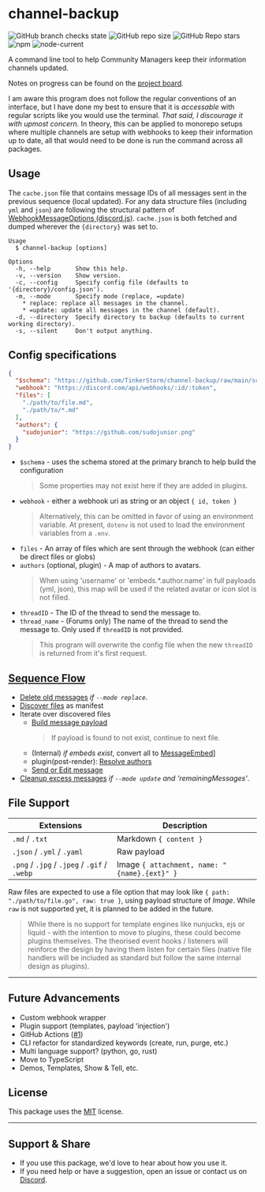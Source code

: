 # channel-backup

![GitHub branch checks state](https://img.shields.io/github/checks-status/TinkerStorm/channel-backup/main)
![GitHub repo size](https://img.shields.io/github/repo-size/TinkerStorm/channel-backup)
![GitHub Repo stars](https://img.shields.io/github/stars/TinkerStorm/channel-backup?style=social)
![npm](https://img.shields.io/npm/v/channel-backup)
![node-current](https://img.shields.io/node/v/channel-backup)

A command line tool to help Community Managers keep their information channels updated.

Notes on progress can be found on the [project board](https://github.com/TinkerStorm/channel-backup/projects/1).

I am aware this program does not follow the regular conventions of an interface, but I have done my best to ensure that it is *accessable* with regular scripts like you would use the terminal. *That said, I discourage it with upmost concern.* In theory, this can be applied to monorepo setups where multiple channels are setup with webhooks to keep their information up to date, all that would need to be done is run the command across all packages.

## Usage

The `cache.json` file that contains message IDs of all messages sent in the previous sequence (local updated). For any data structure files (including `yml` and `json`) are following the structural pattern of [WebhookMessageOptions (discord.js)](https://discord.js.org/#/docs/main/stable/typedef/WebhookMessageOptions). `cache.json` is both fetched and dumped wherever the `{directory}` was set to.

```
Usage
  $ channel-backup [options]

Options
  -h, --help       Show this help.
  -v, --version    Show version.
  -c, --config     Specify config file (defaults to '{directory}/config.json').
  -m, --mode       Specify mode (replace, =update)
    * replace: replace all messages in the channel.
    * =update: update all messages in the channel (default).
  -d, --directory  Specify directory to backup (defaults to current working directory).
  -s, --silent     Don't output anything.
```

## Config specifications

```json
{
  "$schema": "https://github.com/TinkerStorm/channel-backup/raw/main/schemas/config.json",
  "webhook": "https://discord.com/api/webhooks/:id/:token",
  "files": [
    "./path/to/file.md",
    "./path/to/*.md"
  ],
  "authors": {
    "sudojunior": "https://github.com/sudojunior.png"
  }
}
```

- `$schema` - uses the schema stored at the primary branch to help build the configuration
  > Some properties may not exist here if they are added in plugins.
- `webhook` - either a webhook uri as string or an object `{ id, token }`
  > Alternatively, this can be omitted in favor of using an environment variable.
  > At present, `dotenv` is not used to load the environment variables from a `.env`.
- `files` - An array of files which are sent through the webhook (can either be direct files or globs)
- `authors` (optional, plugin) - A map of authors to avatars.
  > When using 'username' or 'embeds.*.author.name' in full payloads (yml, json), this map will be used if the related avatar or icon slot is not filled.
- `threadID` - The ID of the thread to send the message to.
- `thread_name` - (Forums only) The name of the thread to send the message to. Only used if `threadID` is not provided.
  > This program will overwrite the config file when the new `threadID` is returned from it's first request.

## [Sequence Flow](./src/index.js)

- [Delete old messages](./src/steps/conditional/cleanup.js) *if `--mode replace`*.
- [Discover files](./src/steps/discover.js) as manifest
- Iterate over discovered files
  - [Build message payload](./src/steps/build.js)
    > If payload is found to not exist, continue to next file.
  - (Internal) *if embeds exist*, convert all to [MessageEmbed](https://discord.js.org/#/docs/main/stable/class/MessageEmbed)]
  - plugin(post-render): [Resolve authors](./src/plugins/resolve-authors.js)
  - [Send or Edit message](./src/steps/loop/handle-message.js)
- [Cleanup excess messages](./src/steps/conditional/cleanup.js) *if `--mode update` and 'remainingMessages'*.

## File Support

| Extensions | Description |
| --- | --- |
| `.md` / `.txt` | Markdown `{ content }` |
| `.json` / `.yml` / `.yaml` | Raw payload |
| `.png` / `.jpg` / `.jpeg` / `.gif` / `.webp` | Image `{ attachment, name: "{name}.{ext}" }` |

Raw files are expected to use a file option that may look like `{ path: "./path/to/file.go", raw: true }`, using payload structure of *Image*. While `raw` is not supported yet, it is planned to be added in the future.
  
> While there is no support for template engines like nunjucks, ejs or liquid - with the intention to move to plugins, these could become plugins themselves. The theorised event hooks / listeners will reinforce the design by having them listen for certain files (native file handlers will be included as standard but follow the same internal design as plugins).

---

## Future Advancements

- Custom webhook wrapper
- Plugin support (templates, payload 'injection')
- GitHub Actions ([#1](https://github.com/TinkerStorm/channel-backup/issues/1))
- CLI refactor for standardized keywords (create, run, purge, etc.)
- Multi language support? (python, go, rust)
- Move to TypeScript
- Demos, Templates, Show & Tell, etc.

## License

This package uses the [MIT](LICENSE) license.

---

## Support & Share

- If you use this package, we'd love to hear about how you use it.
- If you need help or have a suggestion, open an issue or contact us on [Discord](https://discord.gg/7k6uS7kw5k).